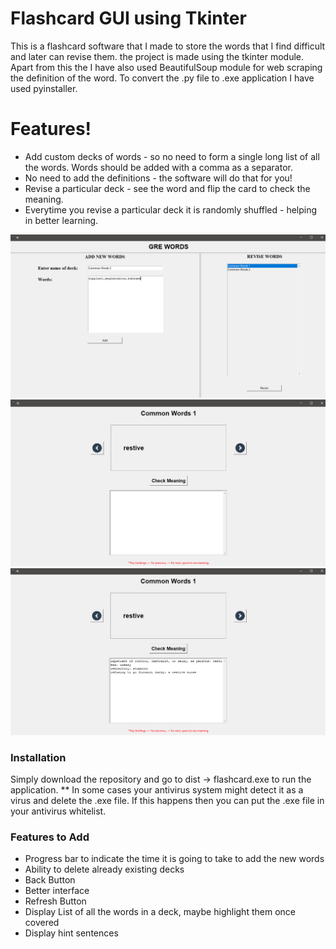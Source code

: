# Flashcard GUI using Tkinter

This is a flashcard software that I made to store the words that I find difficult and later can revise them. the project is made using the tkinter module. Apart from this the I have also used BeautifulSoup module for web scraping the definition of the word. To convert the .py file to .exe application I have used pyinstaller.


# Features!

  - Add custom decks of words - so no need to form a single long list of all the words. Words should be added with a comma as a separator.
  - No need to add the definitions - the software will do that for you!
  - Revise a particular deck - see the word and flip the card to check the meaning.
  - Everytime you revise a particular deck it is randomly shuffled - helping in better learning.

<img src="screenshots/home_screen.PNG">
<img src="screenshots/revision_screen.PNG">
<img src="screenshots/revision_screen%202.PNG">

### Installation

Simply download the repository and go to dist -> flashcard.exe to run the application.
** In some cases your antivirus system might detect it as a virus and delete the .exe file. If this happens then you can put the .exe file in your antivirus whitelist.


### Features to Add

- Progress bar to indicate the time it is going to take to add the new words
- Ability to delete already existing decks
- Back Button
- Better interface
- Refresh Button
- Display List of all the words in a deck, maybe highlight them once covered
- Display hint sentences
